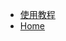 <!-- * [Angular](Angular/) 

* [React](React/)

* [Vue](Vue/) -->

* [使用教程](docsify/course.md "Docsify-教程")
* [Home](/)